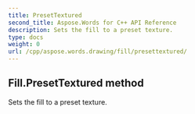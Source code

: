 ```yaml
---
title: PresetTextured
second_title: Aspose.Words for C++ API Reference
description: Sets the fill to a preset texture. 
type: docs
weight: 0
url: /cpp/aspose.words.drawing/fill/presettextured/
---
```

## Fill.PresetTextured method


Sets the fill to a preset texture. 

